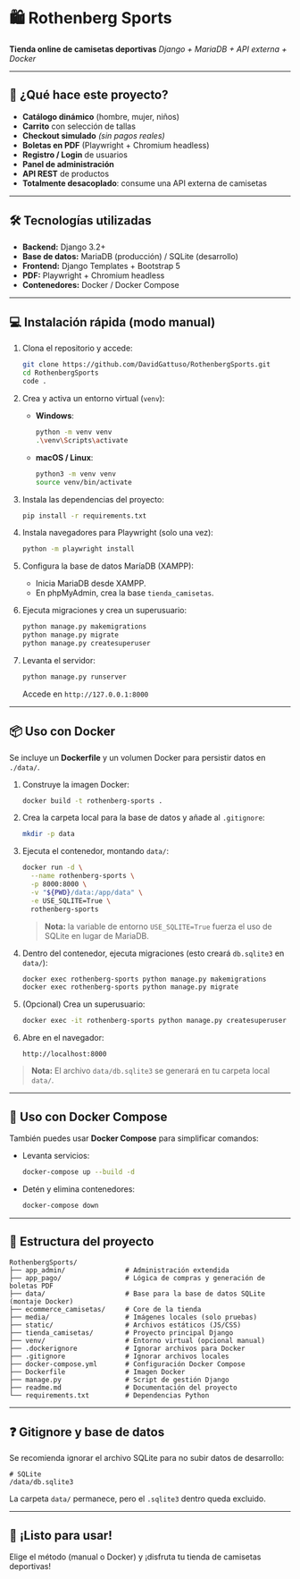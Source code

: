 # 🛍️ Rothenberg Sports

**Tienda online de camisetas deportivas**
*Django + MariaDB + API externa + Docker*

---

## 👕 ¿Qué hace este proyecto?

* **Catálogo dinámico** (hombre, mujer, niños)
* **Carrito** con selección de tallas
* **Checkout simulado** *(sin pagos reales)*
* **Boletas en PDF** (Playwright + Chromium headless)
* **Registro / Login** de usuarios
* **Panel de administración**
* **API REST** de productos
* **Totalmente desacoplado**: consume una API externa de camisetas

---

## 🛠 Tecnologías utilizadas

* **Backend:** Django 3.2+
* **Base de datos:** MariaDB (producción) / SQLite (desarrollo)
* **Frontend:** Django Templates + Bootstrap 5
* **PDF:** Playwright + Chromium headless
* **Contenedores:** Docker / Docker Compose

---

## 💻 Instalación rápida (modo manual)

1. Clona el repositorio y accede:

   ```bash
   git clone https://github.com/DavidGattuso/RothenbergSports.git
   cd RothenbergSports
   code .
   ```

2. Crea y activa un entorno virtual (`venv`):

   * **Windows**:

     ```bash
     python -m venv venv
     .\venv\Scripts\activate
     ```
   * **macOS / Linux**:

     ```bash
     python3 -m venv venv
     source venv/bin/activate
     ```

3. Instala las dependencias del proyecto:

   ```bash
   pip install -r requirements.txt
   ```

4. Instala navegadores para Playwright (solo una vez):

   ```bash
   python -m playwright install
   ```

5. Configura la base de datos MaríaDB (XAMPP):

   * Inicia MariaDB desde XAMPP.
   * En phpMyAdmin, crea la base `tienda_camisetas`.

6. Ejecuta migraciones y crea un superusuario:

   ```bash
   python manage.py makemigrations
   python manage.py migrate
   python manage.py createsuperuser
   ```

7. Levanta el servidor:

   ```bash
   python manage.py runserver
   ```

   Accede en `http://127.0.0.1:8000`

---

## 📦 Uso con Docker

Se incluye un **Dockerfile** y un volumen Docker para persistir datos en `./data/`.

1. Construye la imagen Docker:

   ```bash
   docker build -t rothenberg-sports .
   ```

2. Crea la carpeta local para la base de datos y añade al `.gitignore`:

   ```bash
   mkdir -p data
   ```

3. Ejecuta el contenedor, montando `data/`:

   ```bash
   docker run -d \
     --name rothenberg-sports \
     -p 8000:8000 \
     -v "${PWD}/data:/app/data" \
     -e USE_SQLITE=True \
     rothenberg-sports
   ```

   > **Nota:** la variable de entorno `USE_SQLITE=True` fuerza el uso de SQLite en lugar de MariaDB.

4. Dentro del contenedor, ejecuta migraciones (esto creará `db.sqlite3` en `data/`):

   ```bash
   docker exec rothenberg-sports python manage.py makemigrations
   docker exec rothenberg-sports python manage.py migrate
   ```

5. (Opcional) Crea un superusuario:

   ```bash
   docker exec -it rothenberg-sports python manage.py createsuperuser
   ```

6. Abre en el navegador:

   ```text
   http://localhost:8000
   ```

> **Nota:** El archivo `data/db.sqlite3` se generará en tu carpeta local `data/`.

---

## 🐬 Uso con Docker Compose

También puedes usar **Docker Compose** para simplificar comandos:

* Levanta servicios:

  ```bash
  docker-compose up --build -d
  ```
* Detén y elimina contenedores:

  ```bash
  docker-compose down
  ```

---

## 📁 Estructura del proyecto

```text
RothenbergSports/
├── app_admin/               # Administración extendida
├── app_pago/                # Lógica de compras y generación de boletas PDF
├── data/                    # Base para la base de datos SQLite (montaje Docker)
├── ecommerce_camisetas/     # Core de la tienda
├── media/                   # Imágenes locales (solo pruebas)
├── static/                  # Archivos estáticos (JS/CSS)
├── tienda_camisetas/        # Proyecto principal Django
├── venv/                    # Entorno virtual (opcional manual)
├── .dockerignore            # Ignorar archivos para Docker
├── .gitignore               # Ignorar archivos locales
├── docker-compose.yml       # Configuración Docker Compose
├── Dockerfile               # Imagen Docker
├── manage.py                # Script de gestión Django
├── readme.md                # Documentación del proyecto
└── requirements.txt         # Dependencias Python
```

---

## ❓ Gitignore y base de datos

Se recomienda ignorar el archivo SQLite para no subir datos de desarrollo:

```gitignore
# SQLite
/data/db.sqlite3
```

La carpeta `data/` permanece, pero el `.sqlite3` dentro queda excluido.

---

## 🎉 ¡Listo para usar!

Elige el método (manual o Docker) y ¡disfruta tu tienda de camisetas deportivas!
